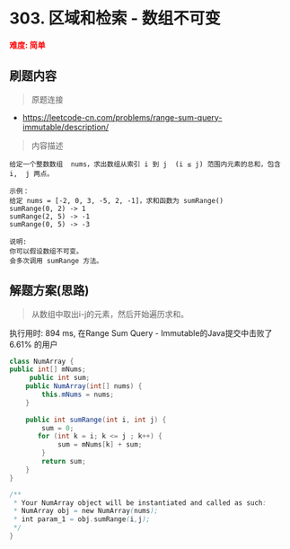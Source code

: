 # 303. 区域和检索 - 数组不可变

**<font color=red>难度: 简单</font>**

## 刷题内容

> 原题连接

* https://leetcode-cn.com/problems/range-sum-query-immutable/description/

> 内容描述

```
给定一个整数数组  nums，求出数组从索引 i 到 j  (i ≤ j) 范围内元素的总和，包含 i,  j 两点。

示例：
给定 nums = [-2, 0, 3, -5, 2, -1]，求和函数为 sumRange()
sumRange(0, 2) -> 1
sumRange(2, 5) -> -1
sumRange(0, 5) -> -3

说明:
你可以假设数组不可变。
会多次调用 sumRange 方法。
```

## 解题方案(思路)

>从数组中取出i-j的元素，然后开始遍历求和。

执行用时: 894 ms, 在Range Sum Query - Immutable的Java提交中击败了6.61% 的用户

```java
class NumArray {
public int[] mNums;
     public int sum;
    public NumArray(int[] nums) {
        this.mNums = nums;
    }
    
    public int sumRange(int i, int j) {
        sum = 0;
       for (int k = i; k <= j ; k++) {
            sum = mNums[k] + sum;
        }
        return sum;
    }
}

/**
 * Your NumArray object will be instantiated and called as such:
 * NumArray obj = new NumArray(nums);
 * int param_1 = obj.sumRange(i,j);
 */
}
```